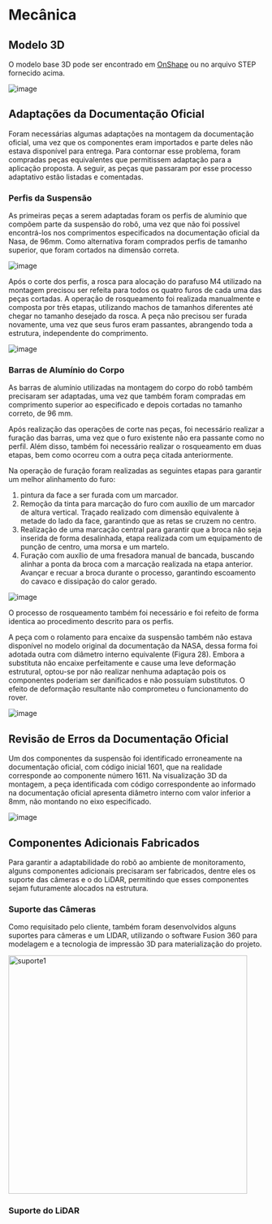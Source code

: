 # Mecânica

## Modelo 3D
O modelo base 3D pode ser encontrado em [OnShape](https://cad.onshape.com/documents/e4f00b1a3d2edb1a84bbba1c/w/8ab8f394324bcc586236ef5d/e/9191e5ad2a70f387b419bc55?renderMode=0&uiState=645ede92f3a1a9205158b296) ou no arquivo STEP fornecido acima.

![image](https://github.com/pfeinsper/unmaned-ground-vehicle-2024.1/assets/72100554/a2137652-97fa-4312-889d-916f1c728e59)


## Adaptações da Documentação Oficial
Foram necessárias algumas adaptações na montagem da documentação oficial, uma vez que os componentes eram importados e parte deles não estava disponível para entrega. Para contornar esse problema, foram compradas peças equivalentes que permitissem adaptação para a aplicação proposta.
A seguir, as peças que passaram por esse processo adaptativo estão listadas e comentadas.
### Perfis da Suspensão
As primeiras peças a serem adaptadas foram os perfis de alumínio que compõem parte da suspensão do robô, uma vez que não foi possível encontrá-los nos comprimentos especificados na documentação oficial da Nasa, de 96mm. Como alternativa foram comprados perfis de tamanho superior, que foram cortados na dimensão correta.

![image](https://github.com/pfeinsper/unmaned-ground-vehicle-2024.1/assets/62897902/4b00c4d5-f164-4cf2-847e-b903f16ecaa5)

Após o corte dos perfis, a rosca para alocação do parafuso M4 utilizado na montagem precisou ser refeita para todos os quatro furos de cada uma das peças cortadas. A operação de rosqueamento foi realizada manualmente e composta por três etapas, utilizando machos de tamanhos diferentes até chegar no tamanho desejado da rosca. A peça não precisou ser furada novamente, uma vez que seus furos eram passantes, abrangendo toda a estrutura, independente do comprimento.

![image](https://github.com/pfeinsper/unmaned-ground-vehicle-2024.1/assets/62897902/6dc17718-f09a-4de4-a52c-d962fd01e204)

### Barras de Alumínio do Corpo 
As barras de alumínio utilizadas na montagem do corpo do robô também precisaram ser adaptadas, uma vez que também foram compradas em comprimento superior ao especificado e depois cortadas no tamanho correto, de 96 mm.

Após realização das operações de corte nas peças, foi necessário realizar a furação das barras, uma vez que o furo existente não era passante como no perfil. Além disso, também foi necessário realizar o rosqueamento em duas etapas, bem como ocorreu com a outra peça citada anteriormente.

Na operação de furação foram realizadas as seguintes etapas para garantir um melhor alinhamento do furo:
1.	pintura da face a ser furada com um marcador.
2.	Remoção da tinta para marcação do furo com auxílio de um marcador de altura vertical. Traçado realizado com dimensão equivalente à metade do lado da face, garantindo que as retas se cruzem no centro.
3.	Realização de uma marcação central para garantir que a broca não seja inserida de forma desalinhada, etapa realizada com um equipamento de punção de centro, uma morsa e um martelo.
4.	Furação com auxílio de uma fresadora manual de bancada, buscando alinhar a ponta da broca com a marcação realizada na etapa anterior. Avançar e recuar a broca durante o processo, garantindo escoamento do cavaco e dissipação do calor gerado.

![image](https://github.com/pfeinsper/unmaned-ground-vehicle-2024.1/assets/62897902/f95e6519-0d76-4535-a70d-1e3676e8d23a)

O processo de rosqueamento também foi necessário e foi refeito de forma identica ao procedimento descrito para os perfis. 

A peça com o rolamento para encaixe da suspensão também não estava disponível no modelo original da documentação da NASA, dessa forma foi adotada outra com diâmetro interno equivalente (Figura 28). Embora a substituta não encaixe perfeitamente e cause uma leve deformação estrutural, optou-se por não realizar nenhuma adaptação pois os componentes poderiam ser danificados e não possuíam substitutos. O efeito de deformação resultante não comprometeu o funcionamento do rover. 

![image](https://github.com/pfeinsper/unmaned-ground-vehicle-2024.1/assets/62897902/749860f7-e1b6-4cc8-a596-2a6e98edfee1)

## Revisão de Erros da Documentação Oficial 

Um dos componentes da suspensão foi identificado erroneamente na documentação oficial, com código inicial 1601, que na realidade corresponde ao componente número 1611. Na visualização 3D da montagem, a peça identificada com código correspondente ao informado na documentação oficial apresenta diâmetro interno com valor inferior a 8mm, não montando no eixo especificado.

![image](https://github.com/pfeinsper/unmaned-ground-vehicle-2024.1/assets/62897902/36c3ddc6-d7ef-491b-82d5-7051012ea459)

## Componentes Adicionais Fabricados

Para garantir a adaptabilidade do robô ao ambiente de monitoramento, alguns componentes adicionais precisaram ser fabricados, dentre eles os suporte das câmeras e o do LiDAR, permitindo que esses componentes sejam futuramente alocados na estrutura.

### Suporte das Câmeras

Como requisitado pelo cliente, também foram desenvolvidos alguns suportes para câmeras e um LIDAR, utilizando o software Fusion 360 para modelagem e a tecnologia de impressão 3D para materialização do projeto.

<img width="470" alt="suporte1" src="https://github.com/pfeinsper/unmaned-ground-vehicle-2024.1/assets/38721933/3ee1b43e-3dae-476a-853d-57575b2d889a">


### Suporte do LiDAR

